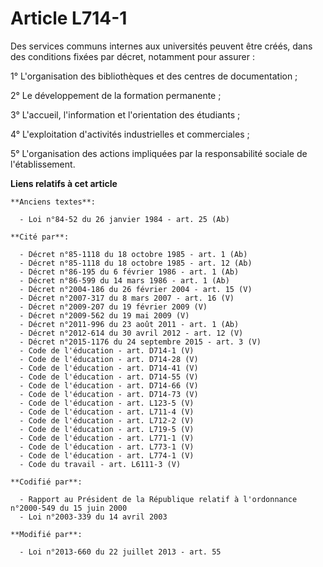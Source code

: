 # Article L714-1

Des services communs internes aux universités peuvent être créés, dans des conditions fixées par décret, notamment pour
assurer :

1° L'organisation des bibliothèques et des centres de documentation ;

2° Le développement de la formation permanente ;

3° L'accueil, l'information et l'orientation des étudiants ;

4° L'exploitation d'activités industrielles et commerciales ;

5° L'organisation des actions impliquées par la responsabilité sociale de l'établissement.

**Liens relatifs à cet article**

	**Anciens textes**:

	  - Loi n°84-52 du 26 janvier 1984 - art. 25 (Ab)

	**Cité par**:

	  - Décret n°85-1118 du 18 octobre 1985 - art. 1 (Ab)
	  - Décret n°85-1118 du 18 octobre 1985 - art. 12 (Ab)
	  - Décret n°86-195 du 6 février 1986 - art. 1 (Ab)
	  - Décret n°86-599 du 14 mars 1986 - art. 1 (Ab)
	  - Décret n°2004-186 du 26 février 2004 - art. 15 (V)
	  - Décret n°2007-317 du 8 mars 2007 - art. 16 (V)
	  - Décret n°2009-207 du 19 février 2009 (V)
	  - Décret n°2009-562 du 19 mai 2009 (V)
	  - Décret n°2011-996 du 23 août 2011 - art. 1 (Ab)
	  - Décret n°2012-614 du 30 avril 2012 - art. 12 (V)
	  - Décret n°2015-1176 du 24 septembre 2015 - art. 3 (V)
	  - Code de l'éducation - art. D714-1 (V)
	  - Code de l'éducation - art. D714-28 (V)
	  - Code de l'éducation - art. D714-41 (V)
	  - Code de l'éducation - art. D714-55 (V)
	  - Code de l'éducation - art. D714-66 (V)
	  - Code de l'éducation - art. D714-73 (V)
	  - Code de l'éducation - art. L123-5 (V)
	  - Code de l'éducation - art. L711-4 (V)
	  - Code de l'éducation - art. L712-2 (V)
	  - Code de l'éducation - art. L719-5 (V)
	  - Code de l'éducation - art. L771-1 (V)
	  - Code de l'éducation - art. L773-1 (V)
	  - Code de l'éducation - art. L774-1 (V)
	  - Code du travail - art. L6111-3 (V)

	**Codifié par**:

	  - Rapport au Président de la République relatif à l'ordonnance n°2000-549 du 15 juin 2000
	  - Loi n°2003-339 du 14 avril 2003

	**Modifié par**:

	  - Loi n°2013-660 du 22 juillet 2013 - art. 55
